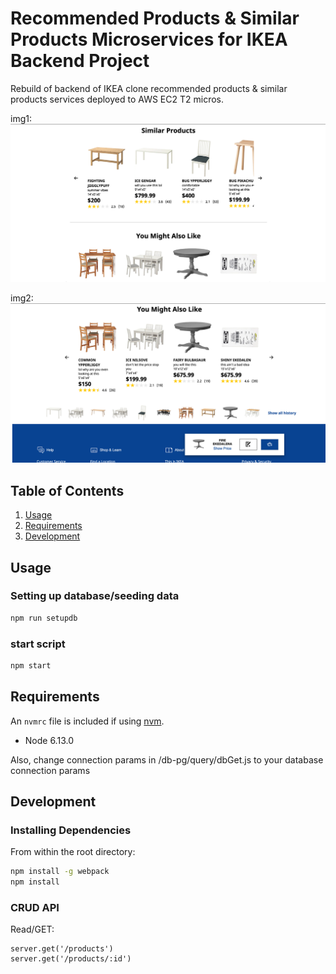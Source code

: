 # Recommended Products & Similar Products Microservices for IKEA Backend Project

Rebuild of backend of IKEA clone recommended products & similar products services deployed to AWS EC2 T2 micros.

img1:
<img width="1000"
alt="sample1" src="./img/img1.png">

img2:
<img width="1000"
alt="sample2" src="./img/img2.png">

## Table of Contents

1. [Usage](#Usage)
2. [Requirements](#requirements)
3. [Development](#development)


## Usage

### Setting up database/seeding data

```sh
npm run setupdb
```

### start script

```sh
npm start
```

## Requirements

An `nvmrc` file is included if using [nvm](https://github.com/creationix/nvm).

- Node 6.13.0

Also, change connection params in /db-pg/query/dbGet.js to your database connection params

## Development


### Installing Dependencies

From within the root directory:

```sh
npm install -g webpack
npm install
```

### CRUD API

Read/GET:
```
server.get('/products')
server.get('/products/:id')
```